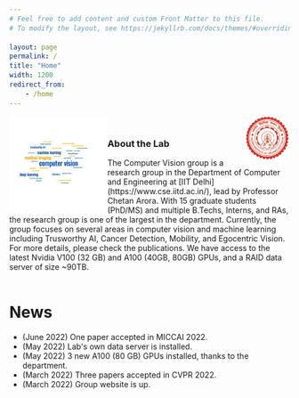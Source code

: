 ```yaml
---
# Feel free to add content and custom Front Matter to this file.
# To modify the layout, see https://jekyllrb.com/docs/themes/#overriding-theme-defaults

layout: page
permalink: /
title: "Home"
width: 1200
redirect_from:
    - /home
---
```


<img src="/assets/images/iitd-logo.png" width="80px" height="80px" style="float: right;">

<img src="/assets/images/wordcloud-light.png" width="35%" height="35%" style="border:0px solid white; float: left;" >
<br>


<h3> About the Lab</h3>
The Computer Vision group is a research group in the Department of Computer and Engineering at [IIT Delhi](https://www.cse.iitd.ac.in/), lead by Professor Chetan Arora. With 15 graduate students (PhD/MS) and multiple B.Techs, Interns, and RAs, the research group is one of the largest in the department.
Currently, the group focuses on several areas in computer vision and machine learning including Trusworthy AI, Cancer Detection, Mobility, and Egocentric Vision. For more details, please check the publications.
We have access to the latest Nvidia V100 (32 GB) and A100 (40GB, 80GB) GPUs, and a RAID data server of size ~90TB. 
<br>
<br>

# News

* (June 2022) One paper accepted in MICCAI 2022.
* (May 2022) Lab's own data server is installed.
* (May 2022) 3 new A100 (80 GB) GPUs installed, thanks to the department.
* (March 2022) Three papers accepted in CVPR 2022.
* (March 2022) Group website is up.
